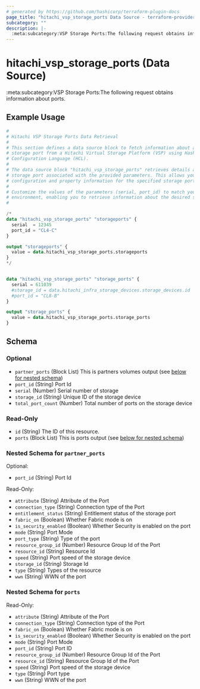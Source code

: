 ```yaml
---
# generated by https://github.com/hashicorp/terraform-plugin-docs
page_title: "hitachi_vsp_storage_ports Data Source - terraform-provider-hitachi"
subcategory: ""
description: |-
  :meta:subcategory:VSP Storage Ports:The following request obtains information about ports.
---
```


# hitachi_vsp_storage_ports (Data Source)

:meta:subcategory:VSP Storage Ports:The following request obtains information about ports.

## Example Usage

```terraform
#
# Hitachi VSP Storage Ports Data Retrieval
#
# This section defines a data source block to fetch information about a specific
# storage port from a Hitachi Virtual Storage Platform (VSP) using HashiCorp
# Configuration Language (HCL).
#
# The data source block "hitachi_vsp_storage_ports" retrieves details about a
# storage port associated with the provided parameters. This allows you to access
# configuration and property information for the specified storage port.
#
# Customize the values of the parameters (serial, port_id) to match your
# environment, enabling you to retrieve information about the desired storage port.
#

/*
data "hitachi_vsp_storage_ports" "storageports" {
  serial  = 12345
  port_id = "CL4-C"
}

output "storageports" {
  value = data.hitachi_vsp_storage_ports.storageports
}
*/


data "hitachi_vsp_storage_ports" "storage_ports" {
  serial = 611039
  #storage_id = data.hitachi_infra_storage_devices.storage_devices.id
  #port_id = "CL8-B"
}

output "storage_ports" {
  value = data.hitachi_vsp_storage_ports.storage_ports
}
```

<!-- schema generated by tfplugindocs -->
## Schema

### Optional

- `partner_ports` (Block List) This is partners volumes output (see [below for nested schema](#nestedblock--partner_ports))
- `port_id` (String) Port Id
- `serial` (Number) Serial number of storage
- `storage_id` (String) Unique ID of the storage device
- `total_port_count` (Number) Total number of ports on the storage device

### Read-Only

- `id` (String) The ID of this resource.
- `ports` (Block List) This is ports output (see [below for nested schema](#nestedblock--ports))

<a id="nestedblock--partner_ports"></a>
### Nested Schema for `partner_ports`

Optional:

- `port_id` (String) Port Id

Read-Only:

- `attribute` (String) Attribute of the Port
- `connection_type` (String) Connection type of the Port
- `entitlement_status` (String) Entitlement status of the storage port
- `fabric_on` (Boolean) Whether Fabric mode is on
- `is_security_enabled` (Boolean) Whether Security is enabled on the port
- `mode` (String) Port Mode
- `port_type` (String) Type of the port
- `resource_group_id` (Number) Resource Group Id of the Port
- `resource_id` (String) Resource Id
- `speed` (String) Port speed of the storage device
- `storage_id` (String) Storage Id
- `type` (String) Types of the resource
- `wwn` (String) WWN of the port


<a id="nestedblock--ports"></a>
### Nested Schema for `ports`

Read-Only:

- `attribute` (String) Attribute of the Port
- `connection_type` (String) Connection type of the Port
- `fabric_on` (Boolean) Whether Fabric mode is on
- `is_security_enabled` (Boolean) Whether Security is enabled on the port
- `mode` (String) Port Mode
- `port_id` (String) Port ID
- `resource_group_id` (Number) Resource Group Id of the Port
- `resource_id` (String) Resource Group Id of the Port
- `speed` (String) Port speed of the storage device
- `type` (String) Port type
- `wwn` (String) WWN of the port


